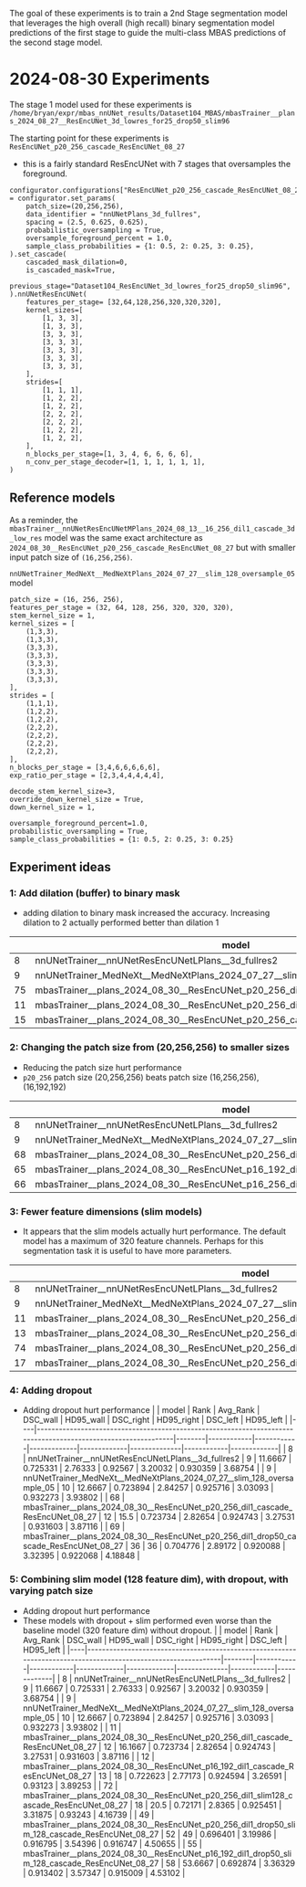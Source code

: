 The goal of these experiments is to train a 2nd Stage segmentation model that leverages the high overall (high recall) binary segmentation model predictions
of the first stage to guide the multi-class MBAS predictions of the second stage model.

# 2024-08-30 Experiments
The stage 1 model used for these experiments is
`/home/bryan/expr/mbas_nnUNet_results/Dataset104_MBAS/mbasTrainer__plans_2024_08_27__ResEncUNet_3d_lowres_for25_drop50_slim96`

The starting point for these experiments is `ResEncUNet_p20_256_cascade_ResEncUNet_08_27`
- this is a fairly standard ResEncUNet with 7 stages that oversamples the foreground.
```
configurator.configurations["ResEncUNet_p20_256_cascade_ResEncUNet_08_27"] = configurator.set_params(
    patch_size=(20,256,256),
    data_identifier = "nnUNetPlans_3d_fullres",
    spacing = (2.5, 0.625, 0.625),
    probabilistic_oversampling = True,
    oversample_foreground_percent = 1.0,
    sample_class_probabilities = {1: 0.5, 2: 0.25, 3: 0.25},
).set_cascade(
    cascaded_mask_dilation=0,
    is_cascaded_mask=True,
    previous_stage="Dataset104_ResEncUNet_3d_lowres_for25_drop50_slim96",
).nnUNetResEncUNet(
    features_per_stage= [32,64,128,256,320,320,320],
    kernel_sizes=[
        [1, 3, 3],
        [1, 3, 3],
        [3, 3, 3],
        [3, 3, 3],
        [3, 3, 3],
        [3, 3, 3],
        [3, 3, 3],
    ],
    strides=[
        [1, 1, 1],
        [1, 2, 2],
        [1, 2, 2],
        [2, 2, 2],
        [2, 2, 2],
        [1, 2, 2],
        [1, 2, 2],
    ],
    n_blocks_per_stage=[1, 3, 4, 6, 6, 6, 6],
    n_conv_per_stage_decoder=[1, 1, 1, 1, 1, 1],
)
```

## Reference models
As a reminder, the `mbasTrainer__nnUNetResEncUNetMPlans_2024_08_13__16_256_dil1_cascade_3d_low_res` model was the same exact architecture as `2024_08_30__ResEncUNet_p20_256_cascade_ResEncUNet_08_27`
but with smaller input patch size of `(16,256,256)`.

`nnUNetTrainer_MedNeXt__MedNeXtPlans_2024_07_27__slim_128_oversample_05` model
```
patch_size = (16, 256, 256),
features_per_stage = (32, 64, 128, 256, 320, 320, 320),
stem_kernel_size = 1,
kernel_sizes = [
    (1,3,3),
    (1,3,3), 
    (3,3,3),
    (3,3,3),
    (3,3,3),
    (3,3,3),
    (3,3,3),
],
strides = [
    (1,1,1),
    (1,2,2),
    (1,2,2),
    (2,2,2),
    (2,2,2),
    (2,2,2),
    (2,2,2),
],
n_blocks_per_stage = [3,4,6,6,6,6,6],
exp_ratio_per_stage = [2,3,4,4,4,4,4],

decode_stem_kernel_size=3,
override_down_kernel_size = True,
down_kernel_size = 1,

oversample_foreground_percent=1.0,
probabilistic_oversampling = True,
sample_class_probabilities = {1: 0.5, 2: 0.25, 3: 0.25}
```

## Experiment ideas
### 1: Add dilation (buffer) to binary mask
- adding dilation to binary mask increased the accuracy. Increasing dilation to 2 actually performed better than dilation 1

|    | model                                                                                                         |   Rank |   Avg_Rank |   DSC_wall |   HD95_wall |   DSC_right |   HD95_right |   DSC_left |   HD95_left |
|----|---------------------------------------------------------------------------------------------------------------|--------|------------|------------|-------------|-------------|--------------|------------|-------------|
|  8 | nnUNetTrainer__nnUNetResEncUNetLPlans__3d_fullres2                                                            |      9 |   11.6667  |   0.725331 |     2.76333 |   0.92567   |      3.20032 |   0.930359 |     3.68754 |
|  9 | nnUNetTrainer_MedNeXt__MedNeXtPlans_2024_07_27__slim_128_oversample_05                                        |     10 |   12.6667  |   0.723894 |     2.84257 |   0.925716  |      3.03093 |   0.932273 |     3.93802 |
| 75 | mbasTrainer__plans_2024_08_30__ResEncUNet_p20_256_dil2_cascade_ResEncUNet_08_27                               |     11 |   15.3333  |   0.724251 |     2.74407 |   0.925197  |      3.3252  |   0.932641 |     3.7535  |
| 11 | mbasTrainer__plans_2024_08_30__ResEncUNet_p20_256_dil1_cascade_ResEncUNet_08_27                               |     13 |   17.5     |   0.723734 |     2.82654 |   0.924743  |      3.27531 |   0.931603 |     3.87116 |
| 15 | mbasTrainer__plans_2024_08_30__ResEncUNet_p20_256_cascade_ResEncUNet_08_27                                    |     18 |   20.5     |   0.720656 |     2.88458 |   0.925382  |      3.20052 |   0.931084 |     3.87481 |

### 2: Changing the patch size from (20,256,256) to smaller sizes
- Reducing the patch size hurt performance
- `p20_256` patch size (20,256,256) beats patch size (16,256,256), (16,192,192)

|    | model                                                                                                         |   Rank |   Avg_Rank |   DSC_wall |   HD95_wall |   DSC_right |   HD95_right |   DSC_left |   HD95_left |
|----|---------------------------------------------------------------------------------------------------------------|--------|------------|------------|-------------|-------------|--------------|------------|-------------|
|  8 | nnUNetTrainer__nnUNetResEncUNetLPlans__3d_fullres2                                                            |      9 |   11.6667  |   0.725331 |     2.76333 |   0.92567   |      3.20032 |   0.930359 |     3.68754 |
|  9 | nnUNetTrainer_MedNeXt__MedNeXtPlans_2024_07_27__slim_128_oversample_05                                        |     10 |   12.6667  |   0.723894 |     2.84257 |   0.925716  |      3.03093 |   0.932273 |     3.93802 |
| 68 | mbasTrainer__plans_2024_08_30__ResEncUNet_p20_256_dil1_cascade_ResEncUNet_08_27                               |     12 |   15.5     |   0.723734 |     2.82654 |   0.924743  |      3.27531 |   0.931603 |     3.87116 |
| 65 | mbasTrainer__plans_2024_08_30__ResEncUNet_p16_192_dil1_cascade_ResEncUNet_08_27                               |     13 |   17.1667  |   0.722623 |     2.77173 |   0.924594  |      3.26591 |   0.93123  |     3.89253 |
| 66 | mbasTrainer__plans_2024_08_30__ResEncUNet_p16_256_dil1_cascade_ResEncUNet_08_27                               |     16 |   18.3333  |   0.720092 |     2.85239 |   0.924964  |      3.20732 |   0.9311   |     3.94005 |

### 3: Fewer feature dimensions (slim models)
- It appears that the slim models actually hurt performance. The default model has a maximum of 320 feature channels. Perhaps for this segmentation task it is useful to have more parameters.

|    | model                                                                                                         |   Rank |   Avg_Rank |   DSC_wall |   HD95_wall |   DSC_right |   HD95_right |   DSC_left |   HD95_left |
|----|---------------------------------------------------------------------------------------------------------------|--------|------------|------------|-------------|-------------|--------------|------------|-------------|
|  8 | nnUNetTrainer__nnUNetResEncUNetLPlans__3d_fullres2                                                            |      9 |   11.6667  |   0.725331 |     2.76333 |   0.92567   |      3.20032 |   0.930359 |     3.68754 |
|  9 | nnUNetTrainer_MedNeXt__MedNeXtPlans_2024_07_27__slim_128_oversample_05                                        |     10 |   12.6667  |   0.723894 |     2.84257 |   0.925716  |      3.03093 |   0.932273 |     3.93802 |
| 11 | mbasTrainer__plans_2024_08_30__ResEncUNet_p20_256_dil1_cascade_ResEncUNet_08_27                               |     13 |   17.5     |   0.723734 |     2.82654 |   0.924743  |      3.27531 |   0.931603 |     3.87116 |
| 13 | mbasTrainer__plans_2024_08_30__ResEncUNet_p20_256_dil1_slim96_cascade_ResEncUNet_08_27                        |     15 |   19.5     |   0.720041 |     2.85943 |   0.926474  |      3.17129 |   0.931497 |     3.92933 |
| 74 | mbasTrainer__plans_2024_08_30__ResEncUNet_p20_256_dil1_slim256_cascade_ResEncUNet_08_27                       |     17 |   20.1667  |   0.721173 |     2.72213 |   0.92418   |      3.33861 |   0.931766 |     3.76833 |
| 17 | mbasTrainer__plans_2024_08_30__ResEncUNet_p20_256_dil1_slim128_cascade_ResEncUNet_08_27                       |     20 |   21.5     |   0.72171  |     2.8365  |   0.925451  |      3.31875 |   0.93243  |     4.16739 |

### 4: Adding dropout
- Adding dropout hurt performance
|    | model                                                                                                         |   Rank |   Avg_Rank |   DSC_wall |   HD95_wall |   DSC_right |   HD95_right |   DSC_left |   HD95_left |
|----|---------------------------------------------------------------------------------------------------------------|--------|------------|------------|-------------|-------------|--------------|------------|-------------|
|  8 | nnUNetTrainer__nnUNetResEncUNetLPlans__3d_fullres2                                                            |      9 |   11.6667  |   0.725331 |     2.76333 |   0.92567   |      3.20032 |   0.930359 |     3.68754 |
|  9 | nnUNetTrainer_MedNeXt__MedNeXtPlans_2024_07_27__slim_128_oversample_05                                        |     10 |   12.6667  |   0.723894 |     2.84257 |   0.925716  |      3.03093 |   0.932273 |     3.93802 |
| 68 | mbasTrainer__plans_2024_08_30__ResEncUNet_p20_256_dil1_cascade_ResEncUNet_08_27                               |     12 |   15.5     |   0.723734 |     2.82654 |   0.924743  |      3.27531 |   0.931603 |     3.87116 |
| 69 | mbasTrainer__plans_2024_08_30__ResEncUNet_p20_256_dil1_drop50_cascade_ResEncUNet_08_27                        |     36 |   36       |   0.704776 |     2.89172 |   0.920088  |      3.32395 |   0.922068 |     4.18848 |

### 5: Combining slim model (128 feature dim), with dropout, with varying patch size
- Adding dropout hurt performance
- These models with dropout + slim performed even worse than the baseline model (320 feature dim) without dropout.
|    | model                                                                                                         |   Rank |   Avg_Rank |   DSC_wall |   HD95_wall |   DSC_right |   HD95_right |   DSC_left |   HD95_left |
|----|---------------------------------------------------------------------------------------------------------------|--------|------------|------------|-------------|-------------|--------------|------------|-------------|
|  8 | nnUNetTrainer__nnUNetResEncUNetLPlans__3d_fullres2                                                            |      9 |   11.6667  |   0.725331 |     2.76333 |   0.92567   |      3.20032 |   0.930359 |     3.68754 |
|  9 | nnUNetTrainer_MedNeXt__MedNeXtPlans_2024_07_27__slim_128_oversample_05                                        |     10 |   12.6667  |   0.723894 |     2.84257 |   0.925716  |      3.03093 |   0.932273 |     3.93802 |
| 11 | mbasTrainer__plans_2024_08_30__ResEncUNet_p20_256_dil1_cascade_ResEncUNet_08_27                               |     12 |   16.1667  |   0.723734 |     2.82654 |   0.924743  |      3.27531 |   0.931603 |     3.87116 |
| 12 | mbasTrainer__plans_2024_08_30__ResEncUNet_p16_192_dil1_cascade_ResEncUNet_08_27                               |     13 |   18       |   0.722623 |     2.77173 |   0.924594  |      3.26591 |   0.93123  |     3.89253 |
| 72 | mbasTrainer__plans_2024_08_30__ResEncUNet_p20_256_dil1_slim128_cascade_ResEncUNet_08_27                       |     18 |   20.5     |   0.72171  |     2.8365  |   0.925451  |      3.31875 |   0.93243  |     4.16739 |
| 49 | mbasTrainer__plans_2024_08_30__ResEncUNet_p20_256_dil1_drop50_slim_128_cascade_ResEncUNet_08_27               |     52 |   49       |   0.696401 |     3.19986 |   0.916795  |      3.54396 |   0.916747 |     4.50655 |
| 55 | mbasTrainer__plans_2024_08_30__ResEncUNet_p16_192_dil1_drop50_slim_128_cascade_ResEncUNet_08_27               |     58 |   53.6667  |   0.692874 |     3.36329 |   0.913402  |      3.57347 |   0.915009 |     4.53102 |
